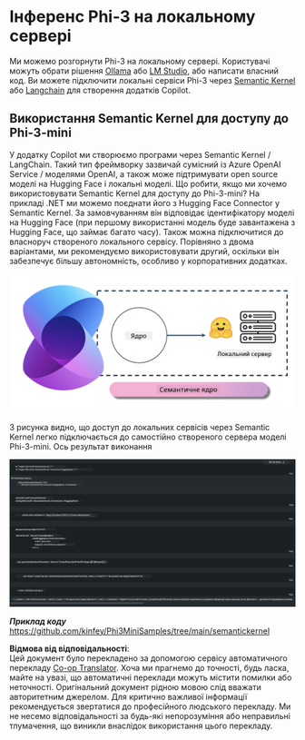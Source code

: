 <!--
CO_OP_TRANSLATOR_METADATA:
{
  "original_hash": "bcf5dd7031db0031abdb9dd0c05ba118",
  "translation_date": "2025-07-16T20:59:53+00:00",
  "source_file": "md/01.Introduction/03/Local_Server_Inference.md",
  "language_code": "uk"
}
-->
# **Інференс Phi-3 на локальному сервері**

Ми можемо розгорнути Phi-3 на локальному сервері. Користувачі можуть обрати рішення [Ollama](https://ollama.com) або [LM Studio](https://llamaedge.com), або написати власний код. Ви можете підключити локальні сервіси Phi-3 через [Semantic Kernel](https://github.com/microsoft/semantic-kernel?WT.mc_id=aiml-138114-kinfeylo) або [Langchain](https://www.langchain.com/) для створення додатків Copilot.

## **Використання Semantic Kernel для доступу до Phi-3-mini**

У додатку Copilot ми створюємо програми через Semantic Kernel / LangChain. Такий тип фреймворку зазвичай сумісний із Azure OpenAI Service / моделями OpenAI, а також може підтримувати open source моделі на Hugging Face і локальні моделі. Що робити, якщо ми хочемо використовувати Semantic Kernel для доступу до Phi-3-mini? На прикладі .NET ми можемо поєднати його з Hugging Face Connector у Semantic Kernel. За замовчуванням він відповідає ідентифікатору моделі на Hugging Face (при першому використанні модель буде завантажена з Hugging Face, що займає багато часу). Також можна підключитися до власноруч створеного локального сервісу. Порівняно з двома варіантами, ми рекомендуємо використовувати другий, оскільки він забезпечує більшу автономність, особливо у корпоративних додатках.

![sk](../../../../../translated_images/sk.d03785c25edc6d445a2e9ae037979e544e0b0c482f43c7617b0324e717b9af62.uk.png)

З рисунка видно, що доступ до локальних сервісів через Semantic Kernel легко підключається до самостійно створеного сервера моделі Phi-3-mini. Ось результат виконання

![skrun](../../../../../translated_images/skrun.5aafc1e7197dca2020eefcaeaaee184d29bb0cf1c37b00fd9c79acc23a6dc8d2.uk.png)

***Приклад коду*** https://github.com/kinfey/Phi3MiniSamples/tree/main/semantickernel

**Відмова від відповідальності**:  
Цей документ було перекладено за допомогою сервісу автоматичного перекладу [Co-op Translator](https://github.com/Azure/co-op-translator). Хоча ми прагнемо до точності, будь ласка, майте на увазі, що автоматичні переклади можуть містити помилки або неточності. Оригінальний документ рідною мовою слід вважати авторитетним джерелом. Для критично важливої інформації рекомендується звертатися до професійного людського перекладу. Ми не несемо відповідальності за будь-які непорозуміння або неправильні тлумачення, що виникли внаслідок використання цього перекладу.